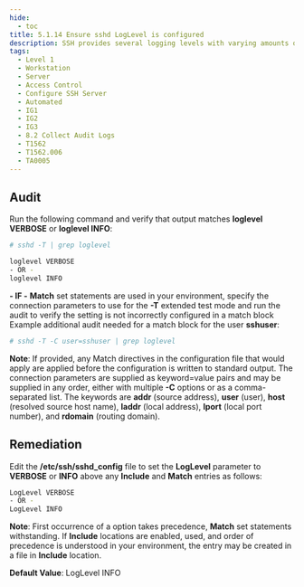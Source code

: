 ```yaml
---
hide:
  - toc
title: 5.1.14 Ensure sshd LogLevel is configured
description: SSH provides several logging levels with varying amounts of verbosity. The DEBUG options are specifically not recommended other than strictly for debugging SSH communications. These levels provide so much data that it is difficult to identify important security information, and may violate the privacy of users.
tags:
  - Level 1
  - Workstation
  - Server
  - Access Control
  - Configure SSH Server
  - Automated
  - IG1
  - IG2
  - IG3
  - 8.2 Collect Audit Logs
  - T1562
  - T1562.006
  - TA0005
---
```


## Audit
Run the following command and verify that output matches **loglevel VERBOSE** or **loglevel INFO**:
```bash
# sshd -T | grep loglevel

loglevel VERBOSE
- OR -
loglevel INFO
```

**- IF -** **Match** set statements are used in your environment, specify the connection parameters to use for the **-T** extended test mode and run the audit to verify the setting is not incorrectly configured in a match block
Example additional audit needed for a match block for the user **sshuser**:
```bash
# sshd -T -C user=sshuser | grep loglevel
```
**Note**: If provided, any Match directives in the configuration file that would apply are applied before the configuration is written to standard output. The connection parameters are supplied as keyword=value pairs and may be supplied in any order, either with multiple **-C** options or as a comma-separated list. The keywords are **addr** (source address), **user** (user), **host** (resolved source host name), **laddr** (local address), **lport** (local port number), and **rdomain** (routing domain).

## Remediation
Edit the **/etc/ssh/sshd_config** file to set the **LogLevel** parameter to **VERBOSE** or **INFO** above any **Include** and **Match** entries as follows:
```bash
LogLevel VERBOSE
- OR -
LogLevel INFO
```
**Note**: First occurrence of a option takes precedence, **Match** set statements withstanding. If **Include** locations are enabled, used, and order of precedence is understood in your environment, the entry may be created in a file in **Include** location.

**Default Value**:
LogLevel INFO
